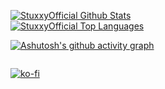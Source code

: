 <!--
**StuxxyOfficial/StuxxyOfficial** is a ✨ _special_ ✨ repository because its `README.md` (this file) appears on your GitHub profile.

Here are some ideas to get you started:

- 🔭 I’m currently working on ...
- 🌱 I’m currently learning ...
- 👯 I’m looking to collaborate on ...
- 🤔 I’m looking for help with ...
- 💬 Ask me about ...
- 📫 How to reach me: ...
- 😄 Pronouns: ...
- ⚡ Fun fact: ...
-->
<a href="https://github.com/StuxxyOfficial/"><img alt="StuxxyOfficial Github Stats" src="https://github-readme-stats.vercel.app/api?username=StuxxyOfficial&show_icons=true&count_private=true&theme=transparent&hide_border=true&bg_color=0D1117&title_color=29c785&icon_color=29c785"/></a>
<br/>
<a href="https://github.com/StuxxyOfficial/"><img alt="StuxxyOfficial Top Languages" src="https://github-readme-stats.vercel.app/api/top-langs/?username=StuxxyOfficial&count_private=true&layout=compact&theme=react&hide_border=true&bg_color=0D1117&title_color=29c785&icon_color=29c785"/></a>
<br/>

[![Ashutosh's github activity graph](https://github-readme-activity-graph.vercel.app/graph?username=stuxxyofficial&bg_color=0d1117&color=29c785&line=29c785&point=d4d4d4&area=true&hide_border=true)](https://github.com/ashutosh00710/github-readme-activity-graph)
<br/>

<a href="https://github.com/StuxxyOfficial/"><img alt="" src="https://komarev.com/ghpvc/?username=StuxxyOfficial" /></a>

[![ko-fi](https://ko-fi.com/img/githubbutton_sm.svg)](https://ko-fi.com/I2I381QZV)
